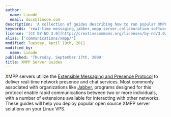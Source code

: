 ```yaml
---
author:
  name: Linode
  email: docs@linode.com
description: 'A collection of guides describing how to run popular XMPP-based instant messaging systems on a Linux VPS.'
keywords: 'real-time messaging,jabber,xmpp server,collaboration software,chat software,linux jabber server'
license: '[CC BY-ND 3.0](http://creativecommons.org/licenses/by-nd/3.0/us/)'
alias: ['communications/xmpp/']
modified: Tuesday, April 19th, 2011
modified_by:
  name: Linode
published: 'Thursday, September 17th, 2009'
title: XMPP Server Guides
---
```


XMPP servers utilize the [Extensible Messaging and Presence Protocol](http://en.wikipedia.org/wiki/Xmpp) to deliver real-time network presence and chat services. Most commonly associated with organizations like [Jabber](http://www.jabber.org/), programs designed for this protocol enable rapid communications between two or more individuals, with a number of extensions available for interacting with other networks. These guides will help you deploy popular open source XMPP server solutions on your Linux VPS.
